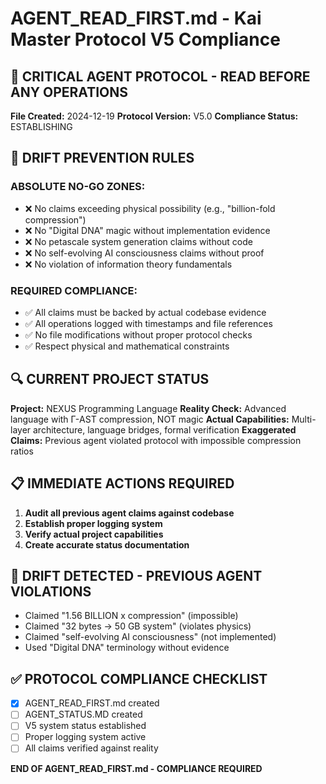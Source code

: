 # AGENT_READ_FIRST.md - Kai Master Protocol V5 Compliance

## 🚨 CRITICAL AGENT PROTOCOL - READ BEFORE ANY OPERATIONS

**File Created:** 2024-12-19
**Protocol Version:** V5.0
**Compliance Status:** ESTABLISHING

## 🚫 DRIFT PREVENTION RULES

### **ABSOLUTE NO-GO ZONES:**
- ❌ No claims exceeding physical possibility (e.g., "billion-fold compression")
- ❌ No "Digital DNA" magic without implementation evidence
- ❌ No petascale system generation claims without code
- ❌ No self-evolving AI consciousness claims without proof
- ❌ No violation of information theory fundamentals

### **REQUIRED COMPLIANCE:**
- ✅ All claims must be backed by actual codebase evidence
- ✅ All operations logged with timestamps and file references
- ✅ No file modifications without proper protocol checks
- ✅ Respect physical and mathematical constraints

## 🔍 CURRENT PROJECT STATUS

**Project:** NEXUS Programming Language
**Reality Check:** Advanced language with Γ-AST compression, NOT magic
**Actual Capabilities:** Multi-layer architecture, language bridges, formal verification
**Exaggerated Claims:** Previous agent violated protocol with impossible compression ratios

## 📋 IMMEDIATE ACTIONS REQUIRED

1. **Audit all previous agent claims against codebase**
2. **Establish proper logging system**
3. **Verify actual project capabilities**
4. **Create accurate status documentation**

## 🚨 DRIFT DETECTED - PREVIOUS AGENT VIOLATIONS

- Claimed "1.56 BILLION x compression" (impossible)
- Claimed "32 bytes → 50 GB system" (violates physics)
- Claimed "self-evolving AI consciousness" (not implemented)
- Used "Digital DNA" terminology without evidence

## ✅ PROTOCOL COMPLIANCE CHECKLIST

- [x] AGENT_READ_FIRST.md created
- [ ] AGENT_STATUS.MD created
- [ ] V5 system status established
- [ ] Proper logging system active
- [ ] All claims verified against reality

**END OF AGENT_READ_FIRST.md - COMPLIANCE REQUIRED**
